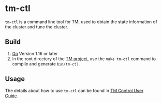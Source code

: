 # tm-ctl

`tm-ctl` is a command line tool for TM, used to obtain the state information of the cluster and tune the cluster.

## Build

1. [Go](https://golang.org/) Version 1.16 or later
2. In the root directory of the [TM project](https://github.com/gottingen/tm), use the `make tm-ctl` command to compile and generate `bin/tm-ctl`.

## Usage

The details about how to use `tm-ctl` can be found in [TM Control User Guide](https://docs.pingcap.com/tidb/dev/tm-control).
